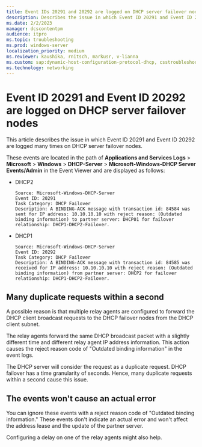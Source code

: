 ```yaml
---
title: Event IDs 20291 and 20292 are logged on DHCP server failover nodes
description: Describes the issue in which Event ID 20291 and Event ID 20292 are logged many times on DHCP server failover nodes.
ms.date: 2/2/2023
manager: dcscontentpm
audience: itpro
ms.topic: troubleshooting
ms.prod: windows-server
localization_priority: medium
ms.reviewer: kaushika, rnitsch, markusr, v-lianna
ms.custom: sap:dynamic-host-configuration-protocol-dhcp, csstroubleshoot
ms.technology: networking
---
```

# Event ID 20291 and Event ID 20292 are logged on DHCP server failover nodes

This article describes the issue in which Event ID 20291 and Event ID 20292 are logged many times on DHCP server failover nodes.

These events are located in the path of **Applications and Services Logs** > **Microsoft** > **Windows** > **DHCP-Server** > **Microsoft-Windows-DHCP Server Events/Admin** in the Event Viewer and are displayed as follows:

- DHCP2

    ```output
    Source: Microsoft-Windows-DHCP-Server 
    Event ID: 20291
    Task Category: DHCP Failover
    Description: A BINDING-ACK message with transaction id: 84584 was sent for IP address: 10.10.10.10 with reject reason: (Outdated binding information) to partner server: DHCP01 for failover relationship: DHCP1-DHCP2-Failover.
    ```

- DHCP1

    ```output
    Source: Microsoft-Windows-DHCP-Server 
    Event ID: 20292
    Task Category: DHCP Failover
    Description: A BINDING-ACK message with transaction id: 84585 was received for IP address: 10.10.10.10 with reject reason: (Outdated binding information) from partner server: DHCP2 for failover relationship: DHCP1-DHCP2-Failover. 
    ```

## Many duplicate requests within a second

A possible reason is that multiple relay agents are configured to forward the DHCP client broadcast requests to the DHCP failover nodes from the DHCP client subnet.

The relay agents forward the same DHCP broadcast packet with a slightly different time and different relay agent IP address information. This action causes the reject reason code of "Outdated binding information" in the event logs.

The DHCP server will consider the request as a duplicate request. DHCP failover has a time granularity of seconds. Hence, many duplicate requests within a second cause this issue.

## The events won't cause an actual error

You can ignore these events with a reject reason code of "Outdated binding information." These events don't indicate an actual error and won't affect the address lease and the update of the partner server.

Configuring a delay on one of the relay agents might also help.
